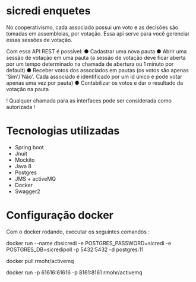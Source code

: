 # sicredi enquetes


No cooperativismo, cada associado possui um voto e as decisões são tomadas em assembleias, por votação. Essa api serve para você gerenciar essas sessões de votação.

Com essa API REST é possível:
● Cadastrar uma nova pauta
● Abrir uma sessão de votação em uma pauta (a sessão de votação deve ficar aberta por um
tempo determinado na chamada de abertura ou 1 minuto por default)
● Receber votos dos associados em pautas (os votos são apenas 'Sim'/'Não'. Cada
associado é identificado por um id único e pode votar apenas uma vez por pauta)
● Contabilizar os votos e dar o resultado da votação na pauta

! Qualquer chamada para as interfaces pode ser considerada como autorizada !

# Tecnologias utilizadas
 - Spring boot
 - Jnuit
 - Mockito
 - Java 8
 - Postgres
 - JMS + activeMQ
 - Docker
 - Swagger2

# Configuração docker

Com o docker rodando, executar os seguintes comandos : 

docker run --name dbsicredi -e POSTGRES_PASSWORD=sicredi -e POSTGRES_DB=sicredipoll -p 5432:5432 -d postgres:11

docker pull rmohr/activemq

docker run -p 61616:61616 -p 8161:8161 rmohr/activemq

